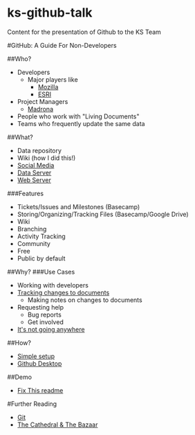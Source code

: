 # ks-github-talk
Content for the presentation of Github to the KS Team

#GitHub: A Guide For Non-Developers


##Who?
* Developers
  * Major players like 
    * [Mozilla](https://github.com/mozilla)
    * [ESRI](https://github.com/Esri)
* Project Managers
  * [Madrona](https://github.com/Ecotrust/madrona)
* People who work with "Living Documents"
* Teams who frequently update the same data


##What?
* Data repository
* Wiki (how I did this!)
* [Social Media](https://github.com/rhodges)
* [Data Server](http://hodgimoto.com/#/demos/mars)
* [Web Server](http://madrona.ecotrust.org)


###Features
* Tickets/Issues and Milestones (Basecamp)
* Storing/Organizing/Tracking Files (Basecamp/Google Drive)
* Wiki
* Branching
* Activity Tracking
* Community
* Free
* Public by default


##Why?
###Use Cases
* Working with developers
* [Tracking changes to documents](https://github.com/rhodges/ks-github-talk/commit/d04c37a493ed89d2a1926bf6fdb6d55de9adfa8b)
  * Making notes on changes to documents
* Requesting help
  * Bug reports
  * Get involved
* [It's not going anywhere](https://www.google.com/trends/explore#q=%2Fm%2F04g0kcw%2C%20%2Fm%2F07bsws&cmpt=q&tz=Etc%2FGMT%2B7)


##How?
* [Simple setup](https://help.github.com/articles/set-up-git/#platform-windows)
* [Github Desktop](https://desktop.github.com/)
 

##Demo
* [Fix This readme](https://github.com/rhodges/ks-github-talk/milestones)
 

#Further Reading
* [Git](https://en.wikipedia.org/wiki/Git_(software))
* [The Cathedral & The Bazaar](http://www.catb.org/esr/writings/cathedral-bazaar/)

